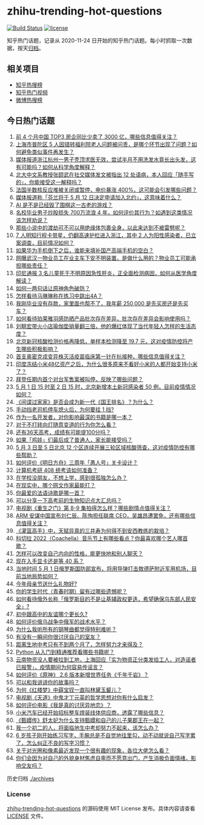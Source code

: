 # zhihu-trending-hot-questions

[![Build Status](https://github.com/justjavac/zhihu-trending-hot-questions/workflows/ci/badge.svg?branch=master)](https://github.com/justjavac/zhihu-trending-hot-questions/actions)
[![license](https://img.shields.io/github/license/justjavac/zhihu-trending-hot-questions)](https://github.com/justjavac/zhihu-trending-hot-questions/blob/master/LICENSE)

知乎热门话题，记录从 2020-11-24 日开始的知乎热门话题。每小时抓取一次数据，按天[归档](./archives)。

## 相关项目

- [知乎热搜榜](https://github.com/justjavac/zhihu-trending-top-search)
- [知乎热门视频](https://github.com/justjavac/zhihu-trending-hot-video)
- [微博热搜榜](https://github.com/justjavac/weibo-trending-hot-search)

## 今日热门话题

<!-- BEGIN -->
<!-- 最后更新时间 Tue May 03 2022 02:11:38 GMT+0800 (China Standard Time) -->

1. [前 4 个月中国 TOP3 房企同比少卖了 3000 亿，哪些信息值得关注？](https://www.zhihu.com/question/530898480)
1. [上海市普陀区 5 人因错转福利院老人问题被问责，是哪个环节出现了问题？如何避免类似事件再发生？](https://www.zhihu.com/question/531052208)
1. [媒体报道浙江杭州一男子秃顶求医无效，尝试半月不用洗发水竟长出头发，这有可能吗？如何从科学角度解释？](https://www.zhihu.com/question/530973525)
1. [北大中文系教授张颐武在社交媒体发文被指出 12 处语病，本人回应「随手写的」，你能接受这一解释吗？](https://www.zhihu.com/question/531033303)
1. [法国半数核反应堆被关闭或暂停，电价暴涨 400%，这可能会引发哪些问题？](https://www.zhihu.com/question/531018991)
1. [媒体报道称「芬兰将于 5 月 12 日决定申请加入北约」，这意味着什么？](https://www.zhihu.com/question/531067110)
1. [AI 是不是已经毁了围棋这一古老的游戏？](https://www.zhihu.com/question/266132270)
1. [名校毕业男子炒股损失 700万流浪 4 年，如何评价其行为？如遇到这类情况该怎样劝说？](https://www.zhihu.com/question/531001974)
1. [那些小说中的渡劫可不可以用绝缘体包裹全身，以此来达到不被雷劈呢？](https://www.zhihu.com/question/449057976)
1. [7 人明知行程卡带星，仍翻高速护栏进入浙江，其中 2 人为阳性感染者，已立案调查，目前情况如何？](https://www.zhihu.com/question/531050231)
1. [如果华为手机倒下之后，谁能来填补国产高端手机的空白？](https://www.zhihu.com/question/457102074)
1. [网曝武汉一物业员工在业主车下安不明装置，是做什么用的？物业员工可能承担哪些责任？](https://www.zhihu.com/question/530999355)
1. [印尼通报 3 名儿童死于不明原因急性肝炎，正全面检测病因，如何从医学角度解读？](https://www.zhihu.com/question/531058166)
1. [如何一两句话让原神角色破防？](https://www.zhihu.com/question/530664627)
1. [怎样看待马琳琳称在练习中跳出4A？](https://www.zhihu.com/question/531010326)
1. [我刚毕业没有存款，家里面也帮不了，我年薪 250,000 是先买房还是先买车？](https://www.zhihu.com/question/530943597)
1. [如何看待珀莱雅羽感防晒产品批次存在差异，批次存在差异会影响使用吗？](https://www.zhihu.com/question/530528224)
1. [刘畊宏带火小店瑜伽垫销量翻三倍，他的爆红体现了当代年轻人怎样的生活态度？](https://www.zhihu.com/question/531018198)
1. [北京新冠核酸检测价格再降低，单样本检测降至 19.7 元，这对疫情防控将产生哪些积极影响？](https://www.zhihu.com/question/531011791)
1. [首支奥密克戎变异株灭活疫苗临床第一针在杭接种，哪些信息值得关注？](https://www.zhihu.com/question/531025087)
1. [印度冻结小米48亿资产之后，为什么很多原来不看好小米的人都开始支持小米了？](https://www.zhihu.com/question/530996626)
1. [拜登任期内首个对台军售案被叫停，反映了哪些问题？](https://www.zhihu.com/question/531027055)
1. [5 月 1 日 15 时至 2 日 15 时，北京新增本土新冠感染者 50 例，目前疫情情况如何？](https://www.zhihu.com/question/531050179)
1. [《间谍过家家》是否会成为新一代《国王排名》？为什么？](https://www.zhihu.com/question/530910280)
1. [手动挡老司机停车熄火后，为何要挂 1 挡?](https://www.zhihu.com/question/525483316)
1. [作为一名开发者，对你影响最深的书籍是哪一本？](https://www.zhihu.com/question/527688761)
1. [对于不打转向灯随意变道的行为你怎么看？](https://www.zhihu.com/question/528982409)
1. [还有36天高考，成绩有可能提100分吗？](https://www.zhihu.com/question/530999643)
1. [如果「鸡娃」们最后成了普通人，家长能接受吗？](https://www.zhihu.com/question/458100621)
1. [5 月 3 日至 5 日北京 12 个区连续开展三轮区域核酸筛查，这对疫情防控有哪些帮助？](https://www.zhihu.com/question/531066486)
1. [如何评价《明日方舟》三周年「愚人号」关卡设计？](https://www.zhihu.com/question/530952479)
1. [计算机考研 408 统考该如何准备？](https://www.zhihu.com/question/22823169)
1. [在学校没朋友，不想上学，感到很孤独怎么办？](https://www.zhihu.com/question/531068057)
1. [在现实中，哪个网文作家最能打？](https://www.zhihu.com/question/530510653)
1. [你最爱的法语诗歌是哪一首？](https://www.zhihu.com/question/36390016)
1. [可以分享一下高考前的生物知识点大汇总吗？](https://www.zhihu.com/question/47145690)
1. [电视剧《重生之门》第 8-9 集拍得怎么样？哪些剧情点值得关注？](https://www.zhihu.com/question/530793694)
1. [ARM 安谋中国宣布刘仁辰、陈恂担任联席 CEO，吴雄昂遭罢免，还有哪些信息值得关注？](https://www.zhihu.com/question/530598790)
1. [《灌篮高手》中，天赋异禀的三井寿为何得不到安西教练的栽培？](https://www.zhihu.com/question/530873538)
1. [科切拉 2022（Coachella）音乐节上有哪些看点？你最喜欢哪个艺人哪首歌？](https://www.zhihu.com/question/528443900)
1. [怎样可以改变自己内向的性格，能更快地和别人聊天？](https://www.zhihu.com/question/530943088)
1. [现在入手显卡还是等 40 系？](https://www.zhihu.com/question/524746075)
1. [当地时间 5 月 1 日俄罗斯国防部宣布，将用导弹打击敖德萨附近军用机场，目前当地局势如何？](https://www.zhihu.com/question/531019782)
1. [今年母亲节送什么礼物好?](https://www.zhihu.com/question/389412979)
1. [你的学生时代（青春时期）留有过哪些遗憾呢？](https://www.zhihu.com/question/530884395)
1. [如何看待俄外长称「俄罗斯目的不是让基辅政权更迭，希望确保乌东部人民安全」?](https://www.zhihu.com/question/531023112)
1. [初中跟高中的友谊哪个更长久?](https://www.zhihu.com/question/527967915)
1. [如何评价俄乌战争中俄军的战术水平？](https://www.zhihu.com/question/529033025)
1. [为什么我听所有的钢琴曲都觉得特别难听？](https://www.zhihu.com/question/509800389)
1. [有没有一瞬间你很讨厌自己的室友？](https://www.zhihu.com/question/530892034)
1. [距离生地中考只有不到两个月了，怎样努力才来得及？](https://www.zhihu.com/question/530997727)
1. [Python 从入门到精通推荐看哪些书籍呢？](https://www.zhihu.com/question/487006622)
1. [云南物资没人要被拉到工地，上海回应「实为物资正分类发给工人，对造谣者已报警」，疫情期间为何容易传谣言？](https://www.zhihu.com/question/531002631)
1. [如何评价《原神》 2.6 版本新增世界任务《千年千岩》？](https://www.zhihu.com/question/525209869)
1. [可以和我讲讲你的故事吗？](https://www.zhihu.com/question/531006855)
1. [为何《红楼梦》中薛宝钗一直叫林黛玉颦儿？](https://www.zhihu.com/question/38332888)
1. [电视剧《天道》中鬼才丁元英的哲学思想对你有什么启发？](https://www.zhihu.com/question/65699078)
1. [如何评价电影《我是真的讨厌异地恋》？](https://www.zhihu.com/question/503077517)
1. [小米汽车已经开始招标整车焊装线体供应商，透露了哪些信息？](https://www.zhihu.com/question/530889798)
1. [《甄嬛传》舒太妃为什么支持甄嬛和自己的儿子果郡王在一起？](https://www.zhihu.com/question/392231446)
1. [我一个初二的人，将面临地生中考却努力不起来，该怎么办？](https://www.zhihu.com/question/530942654)
1. [6 岁孩子刚开始练习写字，手腕总是不自觉地往里勾，动不动就说自己写字累了，怎么纠正不良的写字习惯？](https://www.zhihu.com/question/529075750)
1. [关于对光圈和像素最近发现一个很有趣的现象，各位大佬怎么看？](https://www.zhihu.com/question/530236918)
1. [你们会因为对自己的外貌身材焦虑自卑而不愿意出门，产生消极负面情绪，影响交友吗？](https://www.zhihu.com/question/531031249)

<!-- END -->

历史归档 [./archives](./archives)

### License

[zhihu-trending-hot-questions](https://github.com/justjavac/zhihu-trending-hot-questions)
的源码使用 MIT License 发布。具体内容请查看 [LICENSE](./LICENSE) 文件。

